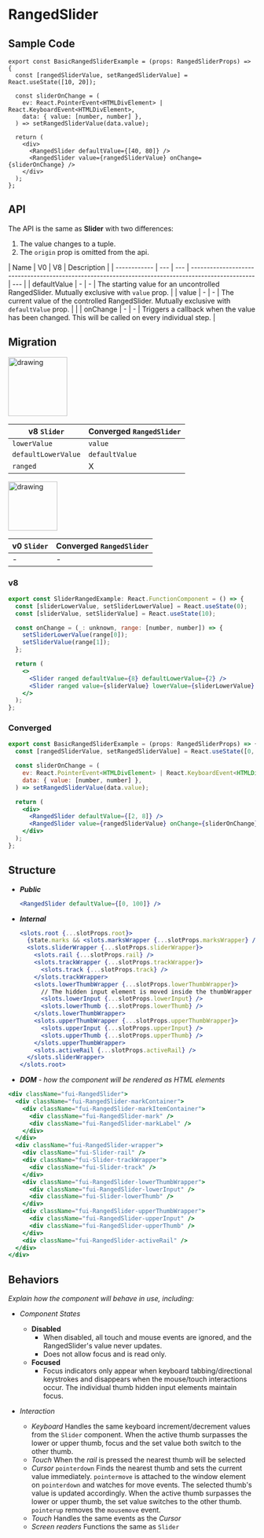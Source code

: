 # RangedSlider

## Sample Code

```jsx=
export const BasicRangedSliderExample = (props: RangedSliderProps) => {
  const [rangedSliderValue, setRangedSliderValue] = React.useState([10, 20]);

  const sliderOnChange = (
    ev: React.PointerEvent<HTMLDivElement> | React.KeyboardEvent<HTMLDivElement>,
    data: { value: [number, number] },
  ) => setRangedSliderValue(data.value);

  return (
    <div>
      <RangedSlider defaultValue={[40, 80]} />
      <RangedSlider value={rangedSliderValue} onChange={sliderOnChange} />
    </div>
  );
};
```

## API

The API is the same as **Slider** with two differences:

1. The value changes to a tuple.
2. The `origin` prop is omitted from the api.

| Name         | V0  | V8  | Description                                                                                        |
| ------------ | --- | --- | -------------------------------------------------------------------------------------------------- | --- |
| defaultValue | -   | -   | The starting value for an uncontrolled RangedSlider. Mutually exclusive with `value` prop.         |
| value        | -   | -   | The current value of the controlled RangedSlider. Mutually exclusive with `defaultValue` prop.     |     |
| onChange     | -   | -   | Triggers a callback when the value has been changed. This will be called on every individual step. |

## Migration

<img src="https://img.shields.io/badge/Used%20in-v8-blue" alt="drawing" width="120"/>

| v8 `Slider`         | Converged `RangedSlider` |
| ------------------- | ------------------------ |
| `lowerValue`        | `value`                  |
| `defaultLowerValue` | `defaultValue`           |
| `ranged`            | X                        |

<img src="https://img.shields.io/badge/Used%20in-v0-orange" alt="drawing" width="100"/>

| v0 `Slider` | Converged `RangedSlider` |
| ----------- | ------------------------ |
| -           | -                        |

### v8

```jsx
export const SliderRangedExample: React.FunctionComponent = () => {
  const [sliderLowerValue, setSliderLowerValue] = React.useState(0);
  const [sliderValue, setSliderValue] = React.useState(10);

  const onChange = (_: unknown, range: [number, number]) => {
    setSliderLowerValue(range[0]);
    setSliderValue(range[1]);
  };

  return (
    <>
      <Slider ranged defaultValue={8} defaultLowerValue={2} />
      <Slider ranged value={sliderValue} lowerValue={sliderLowerValue} onChange={onChange} />
    </>
  );
};
```

### Converged

```jsx
export const BasicRangedSliderExample = (props: RangedSliderProps) => {
  const [rangedSliderValue, setRangedSliderValue] = React.useState([0, 10]);

  const sliderOnChange = (
    ev: React.PointerEvent<HTMLDivElement> | React.KeyboardEvent<HTMLDivElement>,
    data: { value: [number, number] },
  ) => setRangedSliderValue(data.value);

  return (
    <div>
      <RangedSlider defaultValue={[2, 8]} />
      <RangedSlider value={rangedSliderValue} onChange={sliderOnChange} />
    </div>
  );
};
```

## Structure

- _**Public**_
  ```jsx
  <RangedSlider defaultValue={[0, 100]} />
  ```
- _**Internal**_

  ```jsx
  <slots.root {...slotProps.root}>
    {state.marks && <slots.marksWrapper {...slotProps.marksWrapper} />}
    <slots.sliderWrapper {...slotProps.sliderWrapper}>
      <slots.rail {...slotProps.rail} />
      <slots.trackWrapper {...slotProps.trackWrapper}>
        <slots.track {...slotProps.track} />
      </slots.trackWrapper>
      <slots.lowerThumbWrapper {...slotProps.lowerThumbWrapper}>
        // The hidden input element is moved inside the thumbWrapper for styling purposes regarding focus
        <slots.lowerInput {...slotProps.lowerInput} />
        <slots.lowerThumb {...slotProps.lowerThumb} />
      </slots.lowerThumbWrapper>
      <slots.upperThumbWrapper {...slotProps.upperThumbWrapper}>
        <slots.upperInput {...slotProps.upperInput} />
        <slots.upperThumb {...slotProps.upperThumb} />
      </slots.upperThumbWrapper>
      <slots.activeRail {...slotProps.activeRail} />
    </slots.sliderWrapper>
  </slots.root>
  ```

- _**DOM** - how the component will be rendered as HTML elements_

```jsx
<div className="fui-RangedSlider">
  <div className="fui-RangedSlider-markContainer">
    <div className="fui-RangedSlider-markItemContainer">
      <div className="fui-RangedSlider-mark" />
      <div className="fui-RangedSlider-markLabel" />
    </div>
  </div>
  <div className="fui-RangedSlider-wrapper">
    <div className="fui-Slider-rail" />
    <div className="fui-Slider-trackWrapper">
      <div className="fui-Slider-track" />
    </div>
    <div className="fui-RangedSlider-lowerThumbWrapper">
      <div className="fui-RangedSlider-lowerInput" />
      <div className="fui-Slider-lowerThumb" />
    </div>
    <div className="fui-RangedSlider-upperThumbWrapper">
      <div className="fui-RangedSlider-upperInput" />
      <div className="fui-RangedSlider-upperThumb" />
    </div>
    <div className="fui-RangedSlider-activeRail" />
  </div>
</div>
```

## Behaviors

_Explain how the component will behave in use, including:_

- _Component States_

  - **Disabled**
    - When disabled, all touch and mouse events are ignored, and the RangedSlider's value never updates.
    - Does not allow focus and is read only.
  - **Focused**
    - Focus indicators only appear when keyboard tabbing/directional keystrokes and disappears when the mouse/touch interactions occur. The individual thumb hidden input elements maintain focus.

- _Interaction_
  - _Keyboard_
    Handles the same keyboard increment/decrement values from the `Slider` component. When the active thumb surpasses the lower or upper thumb, focus and the set value both switch to the other thumb.
  - _Touch_
    When the _rail_ is pressed the nearest thumb will be selected
  - _Cursor_
    `pointerdown` Finds the nearest thumb and sets the current value immediately.
    `pointermove` is attached to the window element on `pointerdown` and watches for move events. The selected thumb's value is updated accordingly. When the active thumb surpasses the lower or upper thumb, the set value switches to the other thumb.
    `pointerup` removes the `mousemove` event.
  - _Touch_
    Handles the same events as the _Cursor_
  - _Screen readers_
    Functions the same as `Slider`
